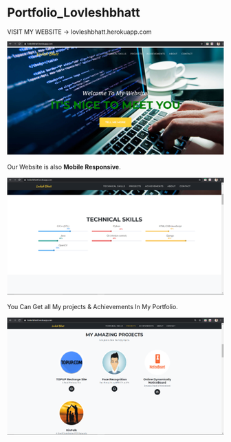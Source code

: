 # Portfolio_Lovleshbhatt

VISIT MY WEBSITE -> lovleshbhatt.herokuapp.com

![REPO list](home/static/home/img/lb.png)
<br><br>
Our Website is also <b>Mobile Responsive</b>.
<br><br>
![REPO list](home/static/home/img/lb1.png)
<br><br>
You Can Get all My projects & Achievements In My Portfolio.
<br><br>
![REPO list](home/static/home/img/lb2.png)

